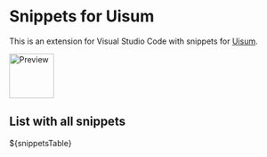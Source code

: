 # Snippets for Uisum

This is an extension for Visual Studio Code with snippets for [Uisum](https://uisum.lgk.io).

<img alt="Preview" src="https://uisum.lgk.io/contents/uisum%20logo-720c20102765cd55f1e8d020b55edbd6.svg" width="80px">

## List with all snippets

${snippetsTable}